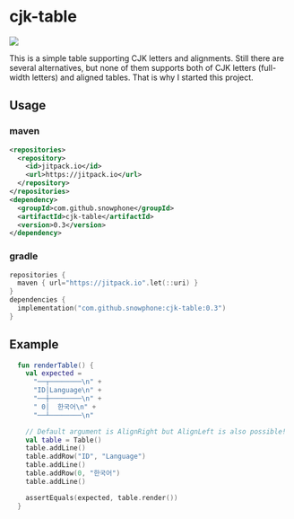 # cjk-table
[![](https://jitci.com/gh/snowphone/cjk-table/svg)](https://jitci.com/gh/snowphone/cjk-table)

This is a simple table supporting CJK letters and alignments.
Still there are several alternatives, but none of them supports both of CJK letters
(full-width letters) and aligned tables.
That is why I started this project.

## Usage

### maven

```xml
<repositories>
  <repository>
    <id>jitpack.io</id>
    <url>https://jitpack.io</url>
  </repository>
</repositories>
<dependency>
  <groupId>com.github.snowphone</groupId>
  <artifactId>cjk-table</artifactId>
  <version>0.3</version>
</dependency>
```

### gradle

```kotlin
repositories {
  maven { url="https://jitpack.io".let(::uri) }
}
dependencies {
  implementation("com.github.snowphone:cjk-table:0.3")
}
```

## Example

```kotlin
  fun renderTable() {
    val expected =
      "──┬────────\n" +
      "ID│Language\n" +
      "──┼────────\n" +
      " 0│  한국어\n" +
      "──┴────────\n"

    // Default argument is AlignRight but AlignLeft is also possible!
    val table = Table() 
    table.addLine()
    table.addRow("ID", "Language")
    table.addLine()
    table.addRow(0, "한국어")
    table.addLine()

    assertEquals(expected, table.render())
  }
```
